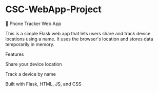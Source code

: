 # CSC-WebApp-Project
 📱 Phone Tracker Web App

This is a simple Flask web app that lets users share and track device locations using a name. It uses the browser's location and stores data temporarily in memory.

  Features

Share your device location

Track a device by name

Built with Flask, HTML, JS, and CSS
